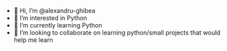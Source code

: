 - 👋 Hi, I’m @alexandru-ghibea
- 👀 I’m interested in Python 
- 🌱 I’m currently learning Python
- 💞️ I’m looking to collaborate on learning python/small projects that would help me learn

<!---
alexandru-ghibea/alexandru-ghibea is a ✨ special ✨ repository because its `README.md` (this file) appears on your GitHub profile.
You can click the Preview link to take a look at your changes.
--->
